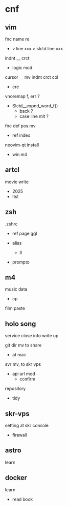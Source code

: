 
# cnf


## vim

fnc name re
- v line xxx > slctd line xxx

indnt __ crct
- logic mod

cursor __ mv indnt crct col
- cre

vnoremap f, err ?
- Slctd__expnd_word_f()
  - back ?
  - case line mlt ?

fnc def pos mv
- ref index


neovim-qt  install
- win m4


## artcl

movie write
- 2025
- ltst


## zsh

.zshrc
- ref page ggl

- alias
  - ll

- prompto


## m4

music data
- cp

film paste


## holo song

service close info write up


git dir mv to share
- at mac


svr mv, to skr vps
- api url mod
  - confirm


repository
- tidy


## skr-vps

setting at skr console
- firewall


## astro

learn


## docker

learn
- read book


